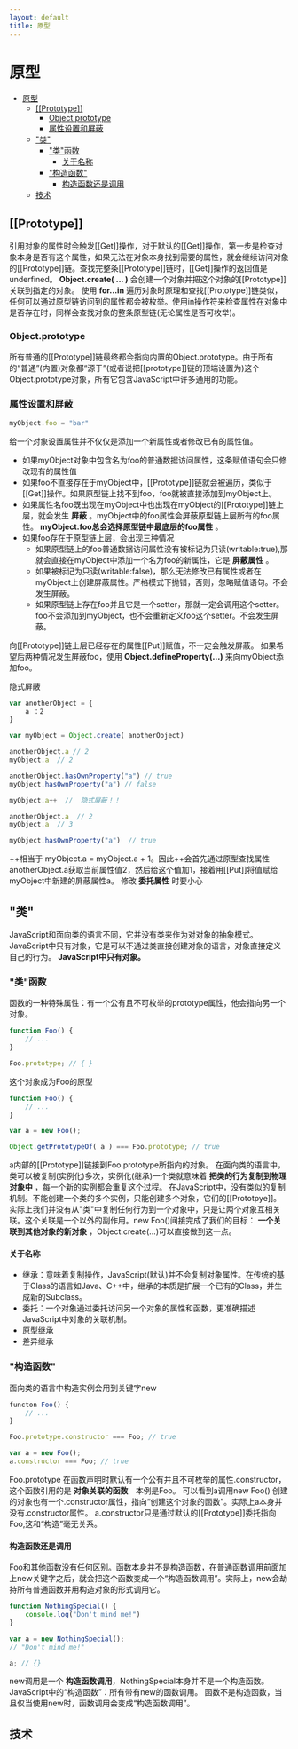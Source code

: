 ```yaml
---
layout: default
title: 原型
---
```


# 原型

<!-- toc orderedList:0 depthFrom:1 depthTo:6 -->

* [原型](#原型)
    * [[[Prototype]]](#prototype)
        * [Object.prototype](#objectprototype)
        * [属性设置和屏蔽](#属性设置和屏蔽)
    * ["类"](#类)
        * ["类"函数](#类函数)
            * [关于名称](#关于名称)
        * ["构造函数"](#构造函数)
            * [构造函数还是调用](#构造函数还是调用)
    * [技术](#技术)

<!-- tocstop -->

## [[Prototype]]
引用对象的属性时会触发[[Get]]操作，对于默认的[[Get]]操作，第一步是检查对象本身是否有这个属性，如果无法在对象本身找到需要的属性，就会继续访问对象的[[Prototype]]链。查找完整条[[Prototype]]链时，[[Get]]操作的返回值是underfined。
**Object.create( ... )** 会创建一个对象并把这个对象的[[Prototype]]关联到指定的对象。
使用 **for...in** 遍历对象时原理和查找[[Prototype]]链类似，任何可以通过原型链访问到的属性都会被枚举。使用in操作符来检查属性在对象中是否存在时，同样会查找对象的整条原型链(无论属性是否可枚举)。

### Object.prototype
所有普通的[[Prototype]]链最终都会指向内置的Object.prototype。由于所有的“普通”(内置)对象都“源于”(或者说把[[prototype]]链的顶端设置为)这个Object.prototype对象，所有它包含JavaScript中许多通用的功能。

### 属性设置和屏蔽
```js
myObject.foo = "bar"
```
给一个对象设置属性并不仅仅是添加一个新属性或者修改已有的属性值。
- 如果myObject对象中包含名为foo的普通数据访问属性，这条赋值语句会只修改现有的属性值
- 如果foo不直接存在于myObject中，[[Prototype]]链就会被遍历，类似于[[Get]]操作。如果原型链上找不到foo，foo就被直接添加到myObject上。
- 如果属性名foo既出现在myObject中也出现在myObject的[[Prototype]]链上层，就会发生 **屏蔽** 。myObject中的foo属性会屏蔽原型链上层所有的foo属性。 **myObject.foo总会选择原型链中最底层的foo属性** 。
- 如果foo存在于原型链上层，会出现三种情况
  - 如果原型链上的foo普通数据访问属性没有被标记为只读(writable:true),那就会直接在myObject中添加一个名为foo的新属性，它是 **屏蔽属性** 。
  - 如果被标记为只读(writable:false)，那么无法修改已有属性或者在myObject上创建屏蔽属性。严格模式下抛错，否则，忽略赋值语句。不会发生屏蔽。
  - 如果原型链上存在foo并且它是一个setter，那就一定会调用这个setter。foo不会添加到myObject，也不会重新定义foo这个setter。不会发生屏蔽。

向[[Prototype]]链上层已经存在的属性[[Put]]赋值，不一定会触发屏蔽。
如果希望后两种情况发生屏蔽foo，使用 **Object.defineProperty(...)** 来向myObject添加foo。

隐式屏蔽
```js
var anotherObject = {
    a ：2
}

var myObject = Object.create( anotherObject)

anotherObject.a // 2
myObject.a  // 2

anotherObject.hasOwnProperty("a") // true
myObject.hasOwnProperty("a") // false

myObject.a++  //  隐式屏蔽！！

anotherObject.a  // 2
myObject.a  // 3

myObject.hasOwnProperty("a")  // true
```
++相当于 myObject.a = myObject.a + 1。因此++会首先通过原型查找属性anotherObject.a获取当前属性值2，然后给这个值加1，接着用[[Put]]将值赋给myObject中新建的屏蔽属性a。
修改 **委托属性** 时要小心

## "类"
JavaScript和面向类的语言不同，它并没有类来作为对对象的抽象模式。JavaScript中只有对象，它是可以不通过类直接创建对象的语言，对象直接定义自己的行为。 **JavaScript中只有对象。**

### "类"函数
函数的一种特殊属性：有一个公有且不可枚举的prototype属性，他会指向另一个对象。
```js
function Foo() {
    // ...
}

Foo.prototype; // { }
```
这个对象成为Foo的原型
```js
function Foo() {
    // ...
}

var a = new Foo();

Object.getPrototypeOf( a ) === Foo.prototype; // true

```
a内部的[[Prototype]]链接到Foo.prototype所指向的对象。
在面向类的语言中，类可以被复制(实例化)多次，实例化(继承)一个类就意味着 **把类的行为复制到物理对象中** ，每一个新的实例都会重复这个过程。
在JavaScript中，没有类似的复制机制。不能创建一个类的多个实例，只能创建多个对象，它们的[[Prototpye]]。
实际上我们并没有从"类"中复制任何行为到一个对象中，只是让两个对象互相关联。这个关联是一个以外的副作用。new Foo()间接完成了我们的目标： **一个关联到其他对象的新对象** ，Object.create(...)可以直接做到这一点。

#### 关于名称

- 继承：意味着复制操作，JavaScript(默认)并不会复制对象属性。在传统的基于Class的语言如Java、C++中，继承的本质是扩展一个已有的Class，并生成新的Subclass。
- 委托：一个对象通过委托访问另一个对象的属性和函数，更准确描述JavaScript中对象的关联机制。
- 原型继承
- 差异继承

### "构造函数"
面向类的语言中构造实例会用到关键字new
```js
functon Foo() {
    // ...
}

Foo.prototype.constructor === Foo; // true

var a = new Foo();
a.constructor === Foo; // true
```
Foo.prototype 在函数声明时默认有一个公有并且不可枚举的属性.constructor，这个函数引用的是 **对象关联的函数**　本例是Foo。
可以看到a调用new Foo() 创建的对象也有一个.constructor属性，指向“创建这个对象的函数”。实际上a本身并没有.constructor属性。
a.constructor只是通过默认的[[Prototype]]委托指向Foo,这和“构造”毫无关系。
#### 构造函数还是调用
Foo和其他函数没有任何区别。函数本身并不是构造函数，在普通函数调用前面加上new关键字之后，就会把这个函数变成一个“构造函数调用”。实际上，new会劫持所有普通函数并用构造对象的形式调用它。
```js
function NothingSpecial() {
    console.log("Don't mind me!")
}

var a = new NothingSpecial();
// "Don't mind me!"

a; // {}
```
new调用是一个 **构造函数调用**，NothingSpecial本身并不是一个构造函数。
JavaScript中的“构造函数”：所有带有new的函数调用。
函数不是构造函数，当且仅当使用new时，函数调用会变成“构造函数调用”。
## 技术
